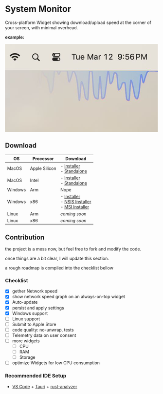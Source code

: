 # System Monitor

Cross-platform Widget showing download/upload speed at the corner of your screen, with minimal overhead.

**example:**

![alt text](assets/jpeg/sysmon-sample.jpeg)

## Download

| OS      | Processor     | Download                                                                                                                                                                                                                                                                                                                                                                  |
| ------- | ------------- | ------------------------------------------------------------------------------------------------------------------------------------------------------------------------------------------------------------------------------------------------------------------------------------------------------------------------------------------------------------------------- |
| MacOS   | Apple Silicon | - [Installer](https://github.com/ZibanPirate/sysmon/releases/latest/download/System.Monitor_0.0.21_aarch64.dmg)<br>- [Standalone](https://github.com/ZibanPirate/sysmon/releases/latest/download/System.Monitor_aarch64.app.tar.gz)                                                                                                                                       |
| MacOS   | Intel         | - [Installer](https://github.com/ZibanPirate/sysmon/releases/latest/download/System.Monitor_0.0.21_x64.dmg)<br>- [Standalone](https://github.com/ZibanPirate/sysmon/releases/latest/download/System.Monitor_x64.app.tar.gz)                                                                                                                                               |
| Windows | Arm           | Nope                                                                                                                                                                                                                                                                                                                                                                      |
| Windows | x86           | - [Installer](https://github.com/ZibanPirate/sysmon/releases/latest/download/System.Monitor_0.0.21_x64-setup.exe)<br>- [NSIS Installer](https://github.com/ZibanPirate/sysmon/releases/latest/download/System.Monitor_0.0.21_x64-setup.nsis.zip)<br>- [MSI Installer](https://github.com/ZibanPirate/sysmon/releases/latest/download/System.Monitor_0.0.21_x64_en-US.msi) |
| Linux   | Arm           | _coming soon_                                                                                                                                                                                                                                                                                                                                                             |
| Linux   | x86           | _coming soon_                                                                                                                                                                                                                                                                                                                                                             |

## Contribution

the project is a mess now, but feel free to fork and modify the code.

once things are a bit clear, I will update this section.

a rough roadmap is compiled into the checklist bellow

### Checklist

- [x] gether Network speed
- [x] show network speed graph on an always-on-top widget
- [x] Auto-update
- [x] persist and apply settings
- [x] Windows support
- [ ] Linux support
- [ ] Submit to Apple Store
- [ ] code quality: no-unwrap, tests
- [ ] Telemetry data on user consent
- [ ] more widgets
  - [ ] CPU
  - [ ] RAM
  - [ ] Storage
- [ ] optimize Widgets for low CPU consumption

### Recommended IDE Setup

- [VS Code](https://code.visualstudio.com/) + [Tauri](https://marketplace.visualstudio.com/items?itemName=tauri-apps.tauri-vscode) + [rust-analyzer](https://marketplace.visualstudio.com/items?itemName=rust-lang.rust-analyzer)
